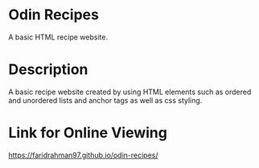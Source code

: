 # Odin Recipes
A basic HTML recipe website.

# Description
A basic recipe website created by using HTML elements such as ordered and unordered lists and anchor tags as well as css styling.

# Link for Online Viewing

https://faridrahman97.github.io/odin-recipes/